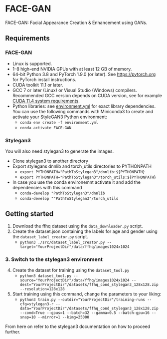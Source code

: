 # FACE-GAN
FACE-GAN: Facial Appearance Creation &amp; Enhancement using GANs.

## Requirements
### FACE-GAN
* Linux is supported.
* 1&ndash;8 high-end NVIDIA GPUs with at least 12 GB of memory.
* 64-bit Python 3.8 and PyTorch 1.9.0 (or later). See https://pytorch.org for PyTorch install instructions.
* CUDA toolkit 11.1 or later.
* GCC 7 or later (Linux) or Visual Studio (Windows) compilers.  Recommended GCC version depends on CUDA version, see for example [CUDA 11.4 system requirements](https://docs.nvidia.com/cuda/archive/11.4.1/cuda-installation-guide-linux/index.html#system-requirements).
* Python libraries: see [environment.yml](./environment.yml) for exact library dependencies.  You can use the following commands with Miniconda3 to create and activate your StyleGAN3 Python environment:
  - `conda env create -f environment.yml`
  - `conda activate FACE-GAN`

### Stylegan3
You will also need stylegan3 to generate the images.
* Clone stylegan3 to another directory
* Export stylegans dnnlib and torch_utils directories to PYTHONPATH
  * `export PYTHONPATH="PathToStylegan3"/dnnlib:${PYTHONPATH}`
  * `export PYTHONPATH="PathToStylegan3"/torch_utils:${PYTHONPATH}`
* In case you use the conda environemnt activate it and add the dependencies with this command
  * `conda-develop "PathToStylegan3"/dnnlib`
  * `conda-develop ""PathToStylegan3"/torch_utils`

## Getting started
1. Download the ffhq dataset using the ```data_downloader.py``` script.
2. Create the dataset.json containing the labels for age and gender using the ```dataset_label_creator.py``` script.
   - `python3 ./src/dataset_label_creator.py --target="YourProjectDir"/data/ffhq/images1024x1024`

### 3. Switch to the stylegan3 environment
4. Create the dataset for training using the ```dataset_tool.py```
   - `python3 dataset_tool.py --source="YourProjectDir"/data/ffhq/images1024x1024 --dest="YourProjectDir"/datasets/ffhq_cond_stylegan3_128x128.zip --resolution=128x128`
5. Start training using this command, change the parameters to your liking:
   - `python3 train.py --outdir="YourProjectDir"/training-runs --cfg=stylegan3-r --data="YourProjectDir"/datasets/ffhq_cond_stylegan3_128x128.zip --cond=True --gpus=1 --batch=32 --gamma=0.5 --batch-gpu=16 --snap=10 --mirror=1 --kimg=25000`

From here on refer to the stylegan3 documentation on how to proceed further.
